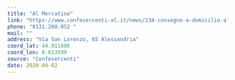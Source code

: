 ```yaml
---
title: "Al Mercatino"
link: "https://www.confesercenti-al.it/news/234-consegne-a-domicilio-alessandria-lista-aggiornata-al-26-marzo.html"
phone: "0131.260.052 "
mail: ""
address: "Via San Lorenzo, 65 Alessandria"
coord_lat: 44.911806
coord_lon: 8.613599
source: "Confesercenti"
date: 2020-04-02
---
```



